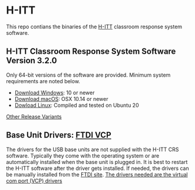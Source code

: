 # H-ITT

This repo contians the binaries of the [H-ITT](https://www.h-itt.com) classroom response system software.

## H-ITT Classroom Response System Software Version 3.2.0

Only 64-bit versions of the software are provided. Minimum system requirements are noted below.

* [Download Windows](https://github.com/vlabella/H-ITT/releases/download/v3.2.0/H-ITT-3.2.0-win64s.exe): 10 or newer
* [Download macOS](https://github.com/vlabella/H-ITT/releases/download/v3.2.0/H-ITT-3.2.0-macos.dmg):  OSX 10.14 or newer
* [Dowload Linux](https://github.com/vlabella/H-ITT/releases/download/v3.2.0/H-ITT-3.2.0-linux.tar.gz): Compiled and tested on Ubuntu 20

[Other Release Variants](https://github.com/vlabella/H-ITT/releases/tag/v3.2.0)

## Base Unit Drivers: [FTDI VCP](https://ftdichip.com/drivers/vcp-drivers)

The drivers for the USB base units are not supplied with the H-ITT CRS software.  Typically they come with the operating system or are automatically installed when the base unit is plugged in.  It is best to restart the H-ITT software after the driver gets installed.  If needed, the drivers can be manually installed from the [FTDI site](https://ftdichip.com).  [The drivers needed are the virtual com port (VCP) drivers](https://ftdichip.com/drivers/vcp-drivers)
